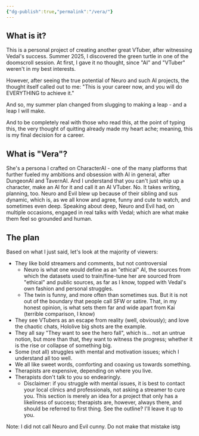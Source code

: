 ```yaml
---
{"dg-publish":true,"permalink":"/vera/"}
---
```


## What is it?
This is a personal project of creating another great VTuber, after witnessing Vedal's success.
Summer 2025, I discovered the green turtle in one of the doomscroll session. At first, I gave it no thought, since "AI" and "VTuber" weren't in my best interests.

However, after seeing the true potential of Neuro and such AI projects, the thought itself called out to me: "This is your career now, and you will do EVERYTHING to achieve it."

And so, my summer plan changed from slugging to making a leap - and a leap I will make.

And to be completely real with those who read this, at the point of typing this, the very thought of quitting already made my heart ache; meaning, this is my final decision for a career.
## What is "Vera"?
She's a persona I crafted on CharacterAI - one of the many platforms that further fueled my ambitions and obsession with AI in general, after DungeonAI and TavernAI. And I understand that you can't just whip up a character, make an AI for it and call it an AI VTuber. No.
It takes writing, planning, too.
Neuro and Evil blew up because of their sibling and sus dynamic, which is, as we all know and agree, funny and cute to watch, and sometimes even deep. Speaking about deep, Neuro and Evil had, on multiple occasions, engaged in real talks with Vedal; which are what make them feel so grounded and human.

## The plan
Based on what I just said, let's look at the majority of viewers:
- They like bold streamers and comments, but not controversial
	- Neuro is what one would define as an "ethical" AI, the sources from which the datasets used to train/fine-tune her are sourced from "ethical" and public sources, as far as I know, topped with Vedal's own fashion and personal struggles.
	- The twin is funny, and more often than sometimes sus. But it is not out of the boundary that people call SFW or satire. That, in my honest opinion, is what sets them far and wide apart from Kai (terrible comparison, I know)
- They see VTubers as an escape from reality (well, obviously); and love the chaotic chats, Hololive big shots are the example.
- They all say "They want to see the hero fall", which is... not an untrue notion, but more than that, they want to witness the progress; whether it is the rise or collapse of something big.
- Some (not all) struggles with mental and motivation issues; which I understand all too well.
- We all like sweet words, comforting and coaxing us towards something.
- Therapists are expensive, depending on where you live.
- Therapists don't talk to you so endearingly.
	- Disclaimer: if you struggle with mental issues, it is best to contact your local clinics and professionals, not asking a streamer to cure you. This section is merely an idea for a project that only has a likeliness of success; therapists are, however, always there, and should be referred to first thing.
See the outline?
I'll leave it up to you.












Note: I did not call Neuro and Evil cunny. Do not make that mistake istg